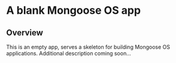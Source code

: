 # A blank Mongoose OS app

## Overview

This is an empty app, serves a skeleton for building Mongoose OS applications. Additional description coming soon...
